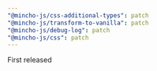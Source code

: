 ```yaml
---
"@mincho-js/css-additional-types": patch
"@mincho-js/transform-to-vanilla": patch
"@mincho-js/debug-log": patch
"@mincho-js/css": patch
---
```


First released
